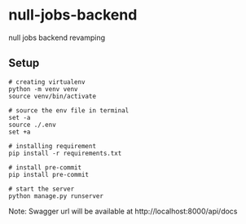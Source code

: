 # null-jobs-backend
null jobs backend revamping

## Setup
```
# creating virtualenv
python -m venv venv
source venv/bin/activate

# source the env file in terminal
set -a
source ./.env
set +a

# installing requirement
pip install -r requirements.txt

# install pre-commit
pip install pre-commit

# start the server
python manage.py runserver
```

Note: Swagger url will be available at
http://localhost:8000/api/docs
